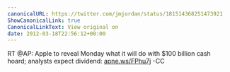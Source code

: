 ```yaml
---
canonicalURL: https://twitter.com/jmjordan/status/181514368251473921
ShowCanonicalLink: true
CanonicalLinkText: View original on
date: 2012-03-18T22:56:12+00:00
---
```

RT @AP: Apple to reveal Monday what it will do with $100 billion cash hoard; analysts expect dividend: [apne.ws/FPhu7j](http://apne.ws/FPhu7j) -CC